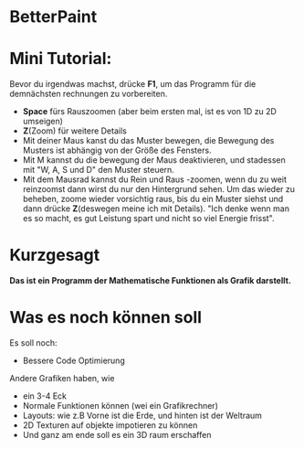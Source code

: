 # BetterPaint



# Mini Tutorial:

Bevor du irgendwas machst, drücke **F1**, um das Programm für die demnächsten rechnungen zu vorbereiten.

*  **Space** fürs Rauszoomen (aber beim ersten mal, ist es von 1D zu 2D umseigen)
*  **Z**(Zoom) für weitere Details
*  Mit deiner Maus kanst du das Muster bewegen, die Bewegung des Musters ist abhängig von der Größe des Fensters.
*  Mit M kannst du die bewegung der Maus deaktivieren, und stadessen mit "W, A, S und D" den Muster steuern.
*  Mit dem Mausrad kannst du Rein und Raus -zoomen, wenn du zu weit reinzoomst dann wirst du nur den Hintergrund sehen.
   Um das wieder zu beheben, zoome wieder vorsichtig raus, bis du ein Muster siehst und dann drücke **Z**(deswegen meine ich mit Details).
   "Ich denke wenn man es so macht, es gut Leistung spart und nicht so viel Energie frisst".




# Kurzgesagt
**Das ist ein Programm der Mathematische Funktionen als Grafik darstellt.**


# Was es noch können soll
Es soll noch:

*  Bessere Code Optimierung

Andere Grafiken haben, wie
  *  ein 3-4 Eck
  *  Normale Funktionen können (wei ein Grafikrechner)
  *  Layouts: wie z.B Vorne ist die Erde, und hinten ist der Weltraum
  *  2D Texturen auf objekte impotieren zu können
  *  Und ganz am ende soll es ein 3D raum erschaffen
